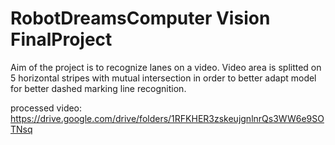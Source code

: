 # RobotDreamsComputer Vision FinalProject
Aim of the project is to recognize lanes on a video.
Video area is splitted on 5 horizontal stripes with mutual intersection in order to better adapt model for better dashed marking line recognition.

processed video: https://drive.google.com/drive/folders/1RFKHER3zskeujgnlnrQs3WW6e9SOTNsq
